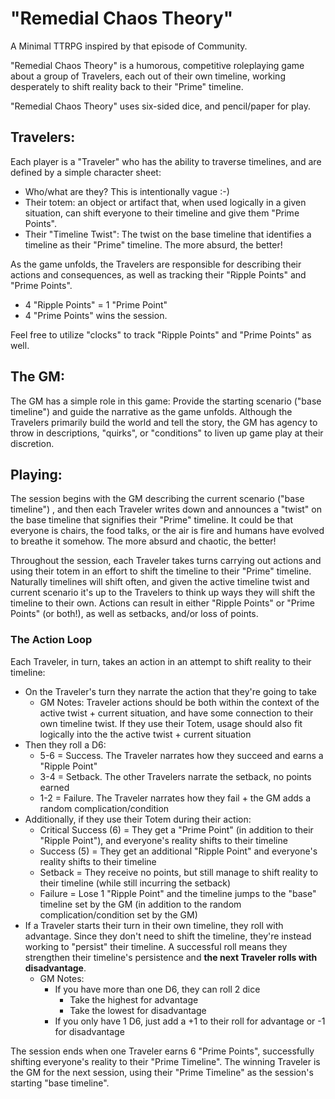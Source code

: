 # "Remedial Chaos Theory"

A Minimal TTRPG inspired by that episode of Community.

"Remedial Chaos Theory" is a humorous, competitive roleplaying game about a group of Travelers, each out of their own timeline, working desperately to shift reality back to their "Prime" timeline.

"Remedial Chaos Theory" uses six-sided dice, and pencil/paper for play.

## Travelers:
Each player is a "Traveler" who has the ability to traverse timelines, and are defined by a simple character sheet:
 - Who/what are they? This is intentionally vague :-)
 - Their totem: an object or artifact that, when used logically in a given situation, can shift everyone to their timeline and give them "Prime Points". 
 - Their "Timeline Twist": The twist on the base timeline that identifies a timeline as their "Prime" timeline. The more absurd, the better!

As the game unfolds, the Travelers are responsible for describing their actions and consequences, as well as tracking their "Ripple Points" and "Prime Points".
 - 4 "Ripple Points" = 1 "Prime Point"
 - 4 "Prime Points" wins the session.

Feel free to utilize "clocks" to track "Ripple Points" and "Prime Points" as well.

## The GM:
The GM has a simple role in this game: Provide the starting scenario ("base timeline") and guide the narrative as the game unfolds. Although the Travelers primarily build the world and tell the story, the GM has agency to throw in descriptions, "quirks", or "conditions" to liven up game play at their discretion.

## Playing:
The session begins with the GM describing the current scenario ("base timeline") , and then each Traveler writes down and announces a "twist" on the base timeline that signifies their "Prime" timeline. It could be that everyone is chairs, the food talks, or the air is fire and humans have evolved to breathe it somehow. The more absurd and chaotic, the better!

Throughout the session, each Traveler takes turns carrying out actions and using their totem in an effort to shift the timeline to their "Prime" timeline. Naturally timelines will shift often, and given the active timeline twist and current scenario it's up to the Travelers to think up ways they will shift the timeline to their own. Actions can result in either "Ripple Points" or "Prime Points" (or both!), as well as setbacks, and/or loss of points.

### The Action Loop
Each Traveler, in turn, takes an action in an attempt to shift reality to their timeline:
 - On the Traveler's turn they narrate the action that they're going to take
	 - GM Notes: Traveler actions should be both within the context of the active twist + current situation, and have some connection to their own timeline twist. If they use their Totem, usage should also fit logically into the the active twist + current situation
- Then they roll a D6:
	- 5-6 = Success. The Traveler narrates how they succeed and earns a "Ripple Point"
	- 3-4 = Setback. The other Travelers narrate the setback, no points earned
	- 1-2 = Failure. The Traveler narrates how they fail + the GM adds a random complication/condition
- Additionally, if they use their Totem during their action:
	- Critical Success (6) = They get a "Prime Point" (in addition to their "Ripple Point"), and everyone's reality shifts to their timeline
	- Success (5) = They get an additional "Ripple Point" and everyone's reality shifts to their timeline
	- Setback = They receive no points, but still manage to shift reality to their timeline (while still incurring the setback)
	- Failure = Lose 1 "Ripple Point" and the timeline jumps to the "base" timeline set by the GM (in addition to the random complication/condition set by the GM)
- If a Traveler starts their turn in their own timeline, they roll with advantage. Since they don't need to shift the timeline, they're instead working to "persist" their timeline. A successful roll means they strengthen their timeline's persistence and **the next Traveler rolls with disadvantage**.
	 - GM Notes:
		 - If you have more than one D6, they can roll 2 dice
			 - Take the highest for advantage
			 - Take the lowest for disadvantage
		 - If you only have 1 D6, just add a +1 to their roll for advantage or -1 for disadvantage

The session ends when one Traveler earns 6 "Prime Points", successfully shifting everyone's reality to their "Prime Timeline". The winning Traveler is the GM for the next session, using their "Prime Timeline" as the session's starting "base timeline".
